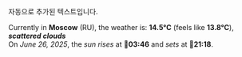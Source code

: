 
자동으로 추가된 텍스트입니다.

<!--START_SECTION:weather:moscow-->
Currently in **Moscow** (RU), the weather is: **14.5°C** (feels like **13.8°C**), ***scattered clouds***<br/>
On *June 26, 2025*, the *sun rises* at 🌅**03:46** and *sets* at 🌇**21:18**.
<!--END_SECTION:weather-->
